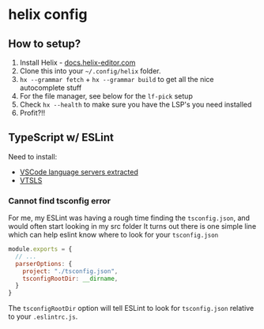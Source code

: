 # helix config

## How to setup?

1. Install Helix - [docs.helix-editor.com](https://docs.helix-editor.com/install.html)
1. Clone this into your `~/.config/helix` folder.
1. `hx --grammar fetch` + `hx --grammar build` to get all the nice autocomplete stuff
1. For the file manager, see below for the `lf-pick` setup
1. Check `hx --health` to make sure you have the LSP's you need installed
1. Profit?!!

## TypeScript w/ ESLint 

Need to install:
- [VSCode language servers extracted](https://github.com/hrsh7th/vscode-langservers-extracted)
- [VTSLS](https://github.com/yioneko/vtsls)

### Cannot find tsconfig error

For me, my ESLint was having a rough time finding the `tsconfig.json`, and would often start looking in my src folder
It turns out there is one simple line which can help eslint know where to look for your `tsconfig.json`

```javascript
module.exports = {
  // ...
  parserOptions: {
    project: "./tsconfig.json",
    tsconfigRootDir: __dirname,
  }
}
```

The `tsconfigRootDir` option will tell ESLint to look for `tsconfig.json` relative to your `.eslintrc.js`.

